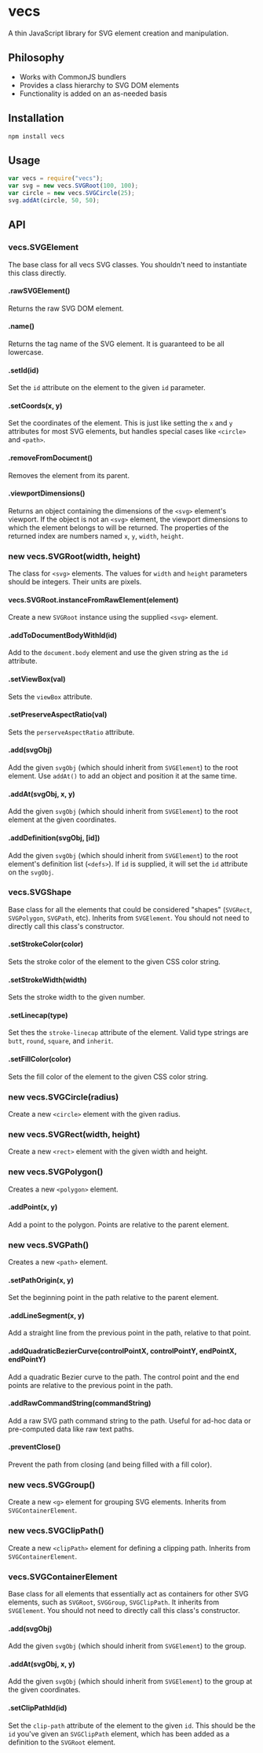 # vecs

A thin JavaScript library for SVG element creation and manipulation.

## Philosophy

  - Works with CommonJS bundlers
  - Provides a class hierarchy to SVG DOM elements
  - Functionality is added on an as-needed basis

## Installation

```shell
npm install vecs
```

## Usage

```javascript
var vecs = require("vecs");
var svg = new vecs.SVGRoot(100, 100);
var circle = new vecs.SVGCircle(25);
svg.addAt(circle, 50, 50);
```

## API

### vecs.SVGElement

The base class for all vecs SVG classes. You shouldn't need to instantiate this class directly.

#### .rawSVGElement()

Returns the raw SVG DOM element.

#### .name()

Returns the tag name of the SVG element. It is guaranteed to be all lowercase.

#### .setId(id)

Set the `id` attribute on the element to the given `id` parameter.

#### .setCoords(x, y)

Set the coordinates of the element. This is just like setting the `x` and `y` attributes for most SVG elements, but handles special cases like `<circle>` and `<path>`.

#### .removeFromDocument()

Removes the element from its parent.

#### .viewportDimensions()

Returns an object containing the dimensions of the `<svg>` element's viewport. If the object is not an `<svg>` element, the viewport dimensions to which the element belongs to will be returned. The properties of the returned index are numbers named `x`, `y`, `width`, `height`.

### new vecs.SVGRoot(width, height)

The class for `<svg>` elements. The values for `width` and `height` parameters should be integers. Their units are pixels.

#### vecs.SVGRoot.instanceFromRawElement(element)

Create a new `SVGRoot` instance using the supplied `<svg>` element.

#### .addToDocumentBodyWithId(id)

Add to the `document.body` element and use the given string as the `id` attribute.

#### .setViewBox(val)

Sets the `viewBox` attribute.

#### .setPreserveAspectRatio(val)

Sets the `perserveAspectRatio` attribute.

#### .add(svgObj)

Add the given `svgObj` (which should inherit from `SVGElement`) to the root element. Use `addAt()` to add an object and position it at the same time.

#### .addAt(svgObj, x, y)

Add the given `svgObj` (which should inherit from `SVGElement`) to the root element at the given coordinates.

#### .addDefinition(svgObj, [id])

Add the given `svgObj` (which should inherit from `SVGElement`) to the root element's definition list (`<defs>`). If `id` is supplied, it will set the `id` attribute on the `svgObj`.

### vecs.SVGShape

Base class for all the elements that could be considered "shapes" (`SVGRect`, `SVGPolygon`, `SVGPath`, etc). Inherits from `SVGElement`. You should not need to directly call this class's constructor.

#### .setStrokeColor(color)

Sets the stroke color of the element to the given CSS color string.

#### .setStrokeWidth(width)

Sets the stroke width to the given number.

#### .setLinecap(type)

Set thes the `stroke-linecap` attribute of the element. Valid type strings are `butt`, `round`, `square`, and `inherit`.

#### .setFillColor(color)

Sets the fill color of the element to the given CSS color string.

### new vecs.SVGCircle(radius)

Create a new `<circle>` element with the given radius.

### new vecs.SVGRect(width, height)

Create a new `<rect>` element with the given width and height.

### new vecs.SVGPolygon()

Creates a new `<polygon>` element.

#### .addPoint(x, y)

Add a point to the polygon. Points are relative to the parent element.

### new vecs.SVGPath()

Creates a new `<path>` element.

#### .setPathOrigin(x, y)

Set the beginning point in the path relative to the parent element.

#### .addLineSegment(x, y)

Add a straight line from the previous point in the path, relative to that point.

#### .addQuadraticBezierCurve(controlPointX, controlPointY, endPointX, endPointY)

Add a quadratic Bezier curve to the path. The control point and the end points are relative to the previous point in the path.

#### .addRawCommandString(commandString)

Add a raw SVG path command string to the path. Useful for ad-hoc data or pre-computed data like raw text paths.

#### .preventClose()

Prevent the path from closing (and being filled with a fill color).

### new vecs.SVGGroup()

Create a new `<g>` element for grouping SVG elements. Inherits from `SVGContainerElement`.

### new vecs.SVGClipPath()

Create a new `<clipPath>` element for defining a clipping path. Inherits from `SVGContainerElement`.

### vecs.SVGContainerElement

Base class for all elements that essentially act as containers for other SVG elements, such as `SVGRoot`, `SVGGroup`, `SVGClipPath`. It inherits from `SVGElement`. You should not need to directly call this class's constructor.

#### .add(svgObj)

Add the given `svgObj` (which should inherit from `SVGElement`) to the group.

#### .addAt(svgObj, x, y)

Add the given `svgObj` (which should inherit from `SVGElement`) to the group at the given coordinates.

#### .setClipPathId(id)

Set the `clip-path` attribute of the element to the given `id`. This should be the `id` you've given an `SVGClipPath` element, which has been added as a definition to the `SVGRoot` element.

